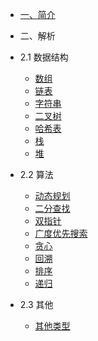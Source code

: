 *  [一、简介](/#个人介绍)
-  二、解析
*  2.1 数据结构
    * [数组](data-structure/array/)
    * [链表](data-structure/linked-list/)
    * [字符串](data-structure/string/)
    * [二叉树](data-structure/binary-tree/)
    * [哈希表](data-structure/hash-table/)
    * [栈](data-structure/stack/)
    * [堆](data-structure/heap/)

*  2.2 算法
    * [动态规划](algorithm/dp/)
    * [二分查找](algorithm/binary-search/)
    * [双指针](algorithm/double-pointer/)
    * [广度优先搜索](algorithm/bfs/)
    * [贪心](algorithm/greedy/)
    * [回溯](algorithm/backtrack/)
    * [排序](algorithm/sort/)
    * [递归](algorithm/recursive/)
*  2.3 其他
    * [其他类型](others/)


    
    
    
